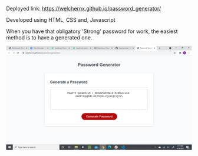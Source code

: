 Deployed link: https://welchernx.github.io/password_generator/

Developed using HTML, CSS and, Javascript

When you have that obligatory 'Strong' password for work, the easiest method is to have a generated one.

![](./assets/images/20.png)